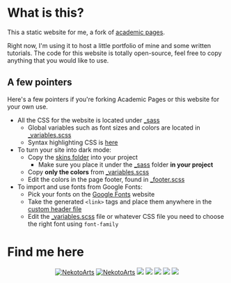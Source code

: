 # What is this?

This a static website for me, a fork of [academic pages](https://github.com/academicpages/academicpages.github.io).

Right now, I'm using it to host a little portfolio of mine and some written tutorials. The code for this website is totally open-source, feel free to copy anything that you would like to use.

## A few pointers

Here's a few pointers if you're forking Academic Pages or this website for your own use.

- All the CSS for the website is located under [_sass](/_sass/)
  - Global variables such as font sizes and colors are located in [_variables.scss](/_sass/_variables.scss)
  - Syntax highlighting CSS is [here](/_sass/_syntax.scss)
- To turn your site into dark mode:
  - Copy the [skins folder](_sass/skins/) into your project
    - Make sure you place it under the [_sass](_sass/) folder **in your project**
  - Copy **only the colors** from [_variables.scss](/_sass/_variables.scss)
  - Edit the colors in the page footer, found in [_footer.scss](/_sass/_footer.scss)
- To import and use fonts from Google Fonts:
  - Pick your fonts on the [Google Fonts](https://fonts.google.com) website
  - Take the generated `<link>` tags and place them anywhere in the [custom header file](/_includes/head/custom.html)
  - Edit the [_variables.scss](/_sass/_variables.scss) file or whatever CSS file you need to choose the right font using `font-family`

# Find me here

<p align="center">
<a href="https://www.youtube.com/channel/UCD7K_FECPHTF0z5okAVlh0g/featured" target="blank"><img src="https://img.shields.io/badge/NekotoArts-%23FF0000.svg?style=for-the-badge&logo=YouTube&logoColor=white" alt="NekotoArts" /></a>
<a href="https://twitter.com/NekotoArts" target="blank"><img src="https://img.shields.io/badge/NekotoArts-%231DA1F2.svg?style=for-the-badge&logo=Twitter&logoColor=white" alt="NekotoArts" /></a>
<a href="https://nekotoarts.itch.io/" target="blank"><img src="https://img.shields.io/badge/Itch-%23FF0B34.svg?style=for-the-badge&logo=Itch.io&logoColor=white" /></a>
<a href="https://ko-fi.com/nekoto" target="blank"><img src="https://img.shields.io/badge/Ko--fi-F16061?style=for-the-badge&logo=ko-fi&logoColor=white" /></a>
<a href="https://godotshaders.com/author/nekotoarts/" target="blank"><img src="https://img.shields.io/badge/Godot_Shaders-%23FFFFFF.svg?style=for-the-badge&logo=godot-engine" /></a>
<a href="https://reddit.com/user/XDGregory" target="blank"><img src="https://img.shields.io/badge/Reddit-FF4500?style=for-the-badge&logo=reddit&logoColor=white" /></a>
<a href="https://discord.gg/eX5Qygqve6" target="blank"><img src="https://img.shields.io/badge/NekotoArts_Server-%235865F2.svg?style=for-the-badge&logo=discord&logoColor=white" /></a>
</p>
